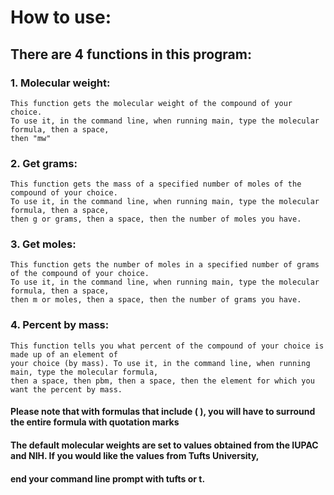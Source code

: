 # How to use:
## There are 4 functions in this program:
  ### 1. Molecular weight:
    This function gets the molecular weight of the compound of your choice.
    To use it, in the command line, when running main, type the molecular formula, then a space,
    then "mw"
  ### 2. Get grams:
    This function gets the mass of a specified number of moles of the compound of your choice.
    To use it, in the command line, when running main, type the molecular formula, then a space,
    then g or grams, then a space, then the number of moles you have.
  ### 3. Get moles:
    This function gets the number of moles in a specified number of grams of the compound of your choice.
    To use it, in the command line, when running main, type the molecular formula, then a space,
    then m or moles, then a space, then the number of grams you have.
  ### 4. Percent by mass:
    This function tells you what percent of the compound of your choice is made up of an element of 
    your choice (by mass). To use it, in the command line, when running main, type the molecular formula,
    then a space, then pbm, then a space, then the element for which you want the percent by mass.
  #### Please note that with formulas that include ( ), you will have to surround the entire formula with quotation marks
  #### The default molecular weights are set to values obtained from the IUPAC and NIH. If you would like the values from Tufts University, 
  #### end your command line prompt with tufts or t.
